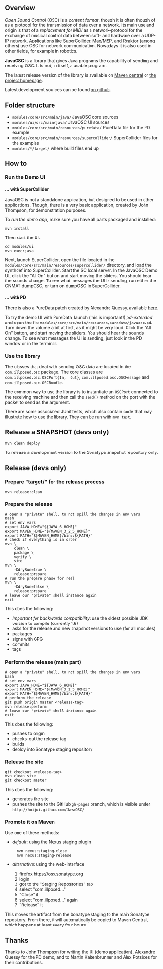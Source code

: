 ## Overview

_Open Sound Control_ (OSC) is a _content format_,
though it is often though of as a protocol for the transmission of data over a network.
Its main use and origin is that of a _replacement for MIDI_
as a network-protocol for the exchange of musical control data between soft- and hardware over a UDP-IP network.
Applications like SuperCollider, Max/MSP, and Reaktor (among others) use OSC for network communication.
Nowadays it is also used in other fields, for example in robotics.

__JavaOSC__ is a library that gives Java programs the capability of sending and receiving OSC.
It is not, in itself, a usable program.

The latest release version of the library is available on
[Maven central](http://mvnrepository.com/artifact/com.illposed.osc/javaosc-core)
or
[the project homepage](http://www.illposed.com/software/javaosc.html).

Latest development sources can be found
[on github](https://github.com/hoijui/JavaOSC).


## Folder structure

* `modules/core/src/main/java/`                     JavaOSC core sources
* `modules/ui/src/main/java/`                       JavaOSC UI sources
* `modules/core/src/main/resources/puredata/`       PureData file for the PD example
* `modules/core/src/main/resources/supercollider/`  SuperCollider files for the examples
* `modules/*/target/`                               where build files end up


## How to

### Run the Demo UI

#### ... with SuperCollider

JavaOSC is not a standalone application, but designed to be used in other applications.
Though, there is a very basic application, created by John Thompson, for demonstration purposes.

To _run the demo app_, make sure you have all parts packaged and installed:

	mvn install

Then start the UI:

	cd modules/ui
	mvn exec:java

Next, launch SuperCollider, open the file located in the
`modules/core/src/main/resources/supercollider/` directory,
and load the synthdef into SuperCollider.
Start the SC local server. 
In the JavaOSC Demo UI, click the "All On" button and start moving the sliders.
You should hear the sounds change.
To see what messages the UI is sending, run either the CNMAT dumpOSC,
or turn on dumpOSC in SuperCollider.

#### ... with PD

There is also a PureData patch created by Alexandre Quessy,
available [here](http://www.sourcelibre.com/puredata/).

To try the demo UI with PureData,
launch (this is important!) _pd-extended_ and open the file
`modules/core/src/main/resources/puredata/javaosc.pd`.
Turn down the volume a bit at first, as it might be very loud.
Click the "All On" button, and start moving the sliders.
You should hear the sounds change.
To see what messages the UI is sending, just look in the PD window or
in the terminal.

### Use the library

The classes that deal with sending OSC data are located in the `com.illposed.osc` package.
The core classes are `com.illposed.osc.OSCPort{In,  Out}`,
`com.illposed.osc.OSCMessage` and `com.illposed.osc.OSCBundle`.

The common way to use the library is to instantiate an `OSCPort`
connected to the receiving machine and then call the `send()` method
on the port with the packet to send as the argument.

There are some associated JUnit tests, which also contain code that may illustrate
how to use the library.
They can be run with `mvn test`.


## Release a SNAPSHOT (devs only)

	mvn clean deploy

To release a development version to the Sonatype snapshot repository only.


## Release (devs only)

### Prepare "target/" for the release process

	mvn release:clean

### Prepare the release

	# open a "private" shell, to not spill the changes in env vars
	bash
	# set env vars
	export JAVA_HOME="${JAVA_6_HOME}"
	export MAVEN_HOME="${MAVEN_3_2_5_HOME}"
	export PATH="${MAVEN_HOME}/bin/:${PATH}"
	# check if everything is in order
	mvn \
		clean \
		package \
		verify \
		site
	mvn \
		-DdryRun=true \
		release:prepare
	# run the prepare phase for real
	mvn \
		-DdryRun=false \
		release:prepare
	# leave our "private" shell instance again
	exit

This does the following:

* _Important for backwards compatibility_:
use the oldest possible JDK version to compile (currently 1.6)
* asks for the release and new snapshot versions to use (for all modules)
* packages
* signs with GPG
* commits
* tags

### Perform the release (main part)

	# open a "private" shell, to not spill the changes in env vars
	bash
	# set env vars
	export JAVA_HOME="${JAVA_6_HOME}"
	export MAVEN_HOME="${MAVEN_3_2_5_HOME}"
	export PATH="${MAVEN_HOME}/bin/:${PATH}"
	# perform the release
	git push origin master <release-tag>
	mvn release:perform
	# leave our "private" shell instance again
	exit

This does the following:

* pushes to origin
* checks-out the release tag
* builds
* deploy into Sonatype staging repository

### Release the site

	git checkout <release-tag>
	mvn clean site
	git checkout master

This does the following:

* generates the site
* pushes the site to the GitHub `gh-pages` branch,
  which is visible under `http://hoijui.github.com/JavaOSC/`

### Promote it on Maven

Use one of these methods:

* _default_: using the Nexus staging plugin

		mvn nexus:staging-close
		mvn nexus:staging-release

* _alternative_: using the web-interface
	1. firefox https://oss.sonatype.org
	2. login
	3. got to the "Staging Repositories" tab
	4. select "com.illposed..."
	5. "Close" it
	6. select "com.illposed..." again
	7. "Release" it

This moves the artifact from the Sonatype staging to the main Sonatype repository.
From there, it will automatically be copied to Maven Central,
which happens at least every four hours.


## Thanks

Thanks to John Thompson for writing the UI (demo application),
Alexandre Quessy for the PD demo,
and to Martin Kaltenbrunner and Alex Potsides for their contributions.

